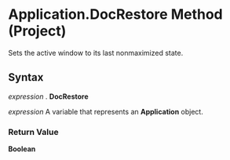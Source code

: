 
# Application.DocRestore Method (Project)

Sets the active window to its last nonmaximized state.


## Syntax

 _expression_ . **DocRestore**

 _expression_ A variable that represents an **Application** object.


### Return Value

 **Boolean**

